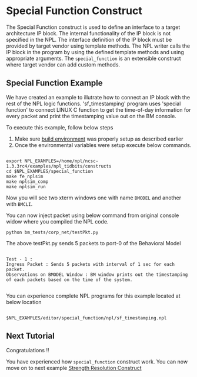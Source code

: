 # Special Function Construct

The Special Function construct is used to define an interface to a target architecture IP block. The internal functionality of the IP block is not specified in the NPL. The interface definition of the IP block must be provided by target vendor using template methods. The NPL writer calls the IP block in the program by using the defined template methods and using appropriate arguments. The ```special_function``` is an extensible construct where target vendor can add custom methods.


## Special Function Example 
We have created an example to illutrate how to connect an IP block with the rest of the NPL logic functions. 'sf_timestamping' program uses 'special function' to connect LINUX C function to get the time-of-day information for every packet and print the timestamping value out on the BM console.

To execute this example, follow below steps

1. Make sure [build environment](https://github.com/nplang/NPL-Tutorials#npl-build-enivronment) was properly setup as described earlier
2. Once the environmental variables were setup execute below commands. 
````

export NPL_EXAMPLES=/home/npl/ncsc-1.3.3rc4/examples/npl_tidbits/constructs
cd $NPL_EXAMPLES/special_function
make fe_nplsim
make nplsim_comp
make nplsim_run

````

Now you will see two xterm windows one with name ```BMODEL``` and another with ```BMCLI```. 

You can now inject packet using below command  from original console widow where you compiled the NPL code. 

````
python bm_tests/corp_net/testPkt.py

````

The above testPkt.py sends 5  packets to port-0 of the Behavioral Model

````

Test - 1 :
Ingress Packet : Sends 5 packets with interval of 1 sec for each packet.
Observations on BMODEL Window : BM window prints out the timestamping of each packets based on the time of the system.


````

You can experience complete NPL programs for this example located at below location

````

$NPL_EXAMPLES/editor/special_function/npl/sf_timestamping.npl

````

## Next Tutorial 

Congratulations !!

You have experienced how ```special_function``` construct work. You can now move on to next example [Strength Resolution Construct](https://github.com/nplang/NPL-Tutorials/tree/master/NPL-Tidbits/Strength)
